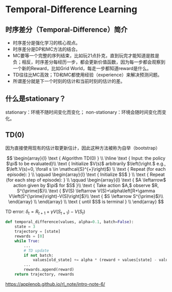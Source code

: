 # Temporal-Difference Learning

## 时序差分（Temporal-Difference）简介

- 时序差分是强化学习的核心观点。
- 时序差分是DP和MC方法的结合。
- MC要等一个完整的序列结束，比如玩21点扑克，直到玩完才能知道是胜是负；相反，时序差分每经历一步，都会更新价值函数，因为每一步都会观察到一个新的Reward，比如Grid World，每走一步都知道reward是什么。
- TD往往比MC高效；TD和MC都使用经验（experience）来解决预测问题。
- 所谓差分就是下一个时刻的估计和当前时刻的估计的差。


## 什么是stationary？

stationary：环境不随时间变化而变化；
non-stationary：环境会随时间变化而变化。

## TD(0)



因为直接使用现有的估计取更新估计，因此这种方法被称为自举（bootstrap）

$$
\begin{array}{l}
\text { Algorithm TD(0) } \\
\hline
\text { Input: the policy $\pi$ to be evaluated}\\
 \text { Initialize $V(s)$ arbitrarily $\left(\right.$ e.g., $\left.V(s)=0, \forall s \in \mathcal{S}^{+}\right)$} \\
\text { Repeat (for each episode): } \\
\qquad \begin{array}{l}
\text { Initialize $S$ } \\
\text { Repeat (for each step of episode): } \\
\qquad \begin{array}{l}
\text { $A \leftarrow$ action given by $\pi$ for $S$ }\\
\text { Take action $A,$ observe $R, S^{\prime}$}\\
\text { $V(S) \leftarrow V(S)+\alpha\left[R+\gamma V\left(S^{\prime}\right)-V(S)\right]$}\\
\text { $S \leftarrow S^{\prime}$}\\
\end{array} \\
\end{array} \\
\text { until $S$ is terminal } \\
\end{array}
$$

$\text { TD error: } \delta_{t}=R_{t+1}+\gamma V\left(S_{t+1}\right)-V\left(S_{t}\right)$

```py
def temporal_difference(values, alpha=0.1, batch=False):
    state = 3
    trajectory = [state]
    rewards = [0]
    while True:
        ...
        # TD update
        if not batch:
            values[old_state] += alpha * (reward + values[state] - values[old_state])
        ...
        rewards.append(reward)
    return trajectory, rewards
```

https://applenob.github.io/rl_note/intro-note-6/

